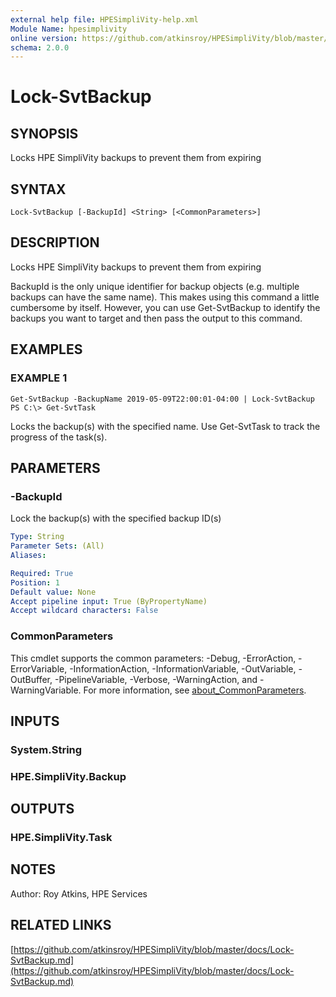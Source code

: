 ```yaml
---
external help file: HPESimpliVity-help.xml
Module Name: hpesimplivity
online version: https://github.com/atkinsroy/HPESimpliVity/blob/master/docs/Lock-SvtBackup.md
schema: 2.0.0
---
```


# Lock-SvtBackup

## SYNOPSIS
Locks HPE SimpliVity backups to prevent them from expiring

## SYNTAX

```
Lock-SvtBackup [-BackupId] <String> [<CommonParameters>]
```

## DESCRIPTION
Locks HPE SimpliVity backups to prevent them from expiring

BackupId is the only unique identifier for backup objects (e.g.
multiple backups can have the same name).
This makes using this command a little cumbersome by itself.
However, you can use Get-SvtBackup to identify
the backups you want to target and then pass the output to this command.

## EXAMPLES

### EXAMPLE 1
```
Get-SvtBackup -BackupName 2019-05-09T22:00:01-04:00 | Lock-SvtBackup
PS C:\> Get-SvtTask
```

Locks the backup(s) with the specified name.
Use Get-SvtTask to track the progress of the task(s).

## PARAMETERS

### -BackupId
Lock the backup(s) with the specified backup ID(s)

```yaml
Type: String
Parameter Sets: (All)
Aliases:

Required: True
Position: 1
Default value: None
Accept pipeline input: True (ByPropertyName)
Accept wildcard characters: False
```

### CommonParameters
This cmdlet supports the common parameters: -Debug, -ErrorAction, -ErrorVariable, -InformationAction, -InformationVariable, -OutVariable, -OutBuffer, -PipelineVariable, -Verbose, -WarningAction, and -WarningVariable. For more information, see [about_CommonParameters](http://go.microsoft.com/fwlink/?LinkID=113216).

## INPUTS

### System.String
### HPE.SimpliVity.Backup
## OUTPUTS

### HPE.SimpliVity.Task
## NOTES
Author: Roy Atkins, HPE Services

## RELATED LINKS

[https://github.com/atkinsroy/HPESimpliVity/blob/master/docs/Lock-SvtBackup.md](https://github.com/atkinsroy/HPESimpliVity/blob/master/docs/Lock-SvtBackup.md)

